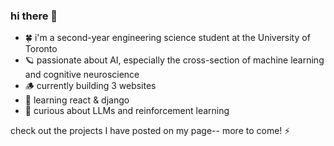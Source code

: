 ### hi there 🐋

- 🍀 i'm a second-year engineering science student at the University of Toronto 
- 🪐 passionate about AI, especially the cross-section of machine learning and cognitive neuroscience
- 🪵 currently building 3 websites
- 🌱 learning react & django
- 💫 curious about LLMs and reinforcement learning

check out the projects I have posted on my page-- more to come! ⚡

<!--
**jessicaxtang/jessicaxtang** is a ✨ _special_ ✨ repository because its `README.md` (this file) appears on your GitHub profile.

Here are some ideas to get you started:

- 🔭 I’m currently working on ...
- 🌱 I’m currently learning ...
- 👯 I’m looking to collaborate on ...
- 🤔 I’m looking for help with ...
- 💬 Ask me about ...
- 📫 How to reach me: ...
- 😄 Pronouns: ...
- ⚡ Fun fact: ...
-->
